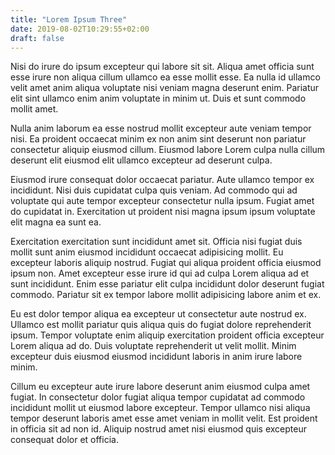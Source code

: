 ```yaml
---
title: "Lorem Ipsum Three"
date: 2019-08-02T10:29:55+02:00
draft: false
---
```


Nisi do irure do ipsum excepteur qui labore sit sit. Aliqua amet officia sunt esse irure non aliqua cillum ullamco ea esse mollit esse. Ea nulla id ullamco velit amet anim aliqua voluptate nisi veniam magna deserunt enim. Pariatur elit sint ullamco enim anim voluptate in minim ut. Duis et sunt commodo mollit amet.

Nulla anim laborum ea esse nostrud mollit excepteur aute veniam tempor nisi. Ea proident occaecat minim ex non anim sint deserunt non pariatur consectetur aliquip eiusmod cillum. Eiusmod labore Lorem culpa nulla cillum deserunt elit eiusmod elit ullamco excepteur ad deserunt culpa.

Eiusmod irure consequat dolor occaecat pariatur. Aute ullamco tempor ex incididunt. Nisi duis cupidatat culpa quis veniam. Ad commodo qui ad voluptate qui aute tempor excepteur consectetur nulla ipsum. Fugiat amet do cupidatat in. Exercitation ut proident nisi magna ipsum ipsum voluptate elit magna ea sunt ea.

Exercitation exercitation sunt incididunt amet sit. Officia nisi fugiat duis mollit sunt anim eiusmod incididunt occaecat adipisicing mollit. Eu excepteur laboris aliquip nostrud. Fugiat qui aliqua proident officia eiusmod ipsum non. Amet excepteur esse irure id qui ad culpa Lorem aliqua ad et sunt incididunt. Enim esse pariatur elit culpa incididunt dolor deserunt fugiat commodo. Pariatur sit ex tempor labore mollit adipisicing labore anim et ex.

Eu est dolor tempor aliqua ea excepteur ut consectetur aute nostrud ex. Ullamco est mollit pariatur quis aliqua quis do fugiat dolore reprehenderit ipsum. Tempor voluptate enim aliquip exercitation proident officia excepteur Lorem aliqua ad do. Duis voluptate reprehenderit ut velit mollit. Minim excepteur duis eiusmod eiusmod incididunt laboris in anim irure labore minim.

Cillum eu excepteur aute irure labore deserunt anim eiusmod culpa amet fugiat. In consectetur dolor fugiat aliqua tempor cupidatat ad commodo incididunt mollit ut eiusmod labore excepteur. Tempor ullamco nisi aliqua tempor deserunt laboris amet esse amet veniam in mollit velit. Est proident in officia sit ad non id. Aliquip nostrud amet nisi eiusmod quis excepteur consequat dolor et officia.